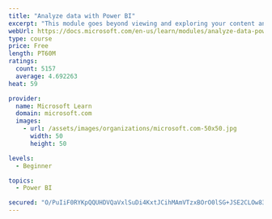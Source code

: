 ```yaml
---
title: "Analyze data with Power BI"
excerpt: "This module goes beyond viewing and exploring your content and explains how to interact with it by working with reports and dashboards to uncover and share new business insights."
webUrl: https://docs.microsoft.com/en-us/learn/modules/analyze-data-power-bi/
type: course
price: Free
length: PT60M
ratings:
  count: 5157
  average: 4.692263
heat: 59

provider:
  name: Microsoft Learn
  domain: microsoft.com
  images:
    - url: /assets/images/organizations/microsoft.com-50x50.jpg
      width: 50
      height: 50

levels:
  - Beginner

topics:
  - Power BI

secured: "O/PuIiF0RYKpQQUHDVQaVxlSuDi4KxtJCihMAmVTzxBOrO0lSG+JSE2CLOw83Vp/QoMid3ibb5g7FaRO8Tp7eWlH3A/VusftwuHmrvFbicJ4KK1nvzXp/yRUIlMklaj++R4rUpUF7qZ6PsBGAdvqUNDI0+w+TALtpm1rD5nwGpLVSQMUDaD5mguR9rZ0BjaPeesinKfcEFxUuM2t8z1HsRGEhZmfGpdgPbAnAOWGwQuo8hi1Up6SygHgpoNH9bPbcKt6ysdP+YKWswc9IHtdRWoZpMZuc/+/MtBda/JDw7JpgMdtMO1jQIbQBvnfifAYgU0npKxPH31Cuyw+oIuelZ4ue2q1nR2Ntk24KiYiXGmnwlPu97PyQ7CJ4UCh7xP8F69+gRyV5Fc7eNk7ESIH4KWa7V7kcIEXXY6YWP/GOpM=;6pSRHfer6VKwxwQiZ/ktSA=="
---
```


